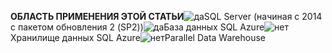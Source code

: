 **ОБЛАСТЬ ПРИМЕНЕНИЯ ЭТОЙ СТАТЬИ**![да](media/yes.png)SQL Server (начиная с 2014 с пакетом обновления 2 (SP2))![да](media/yes.png)База данных SQL Azure![нет](media/no.png)Хранилище данных SQL Azure![нет](media/no.png)Parallel Data Warehouse 

